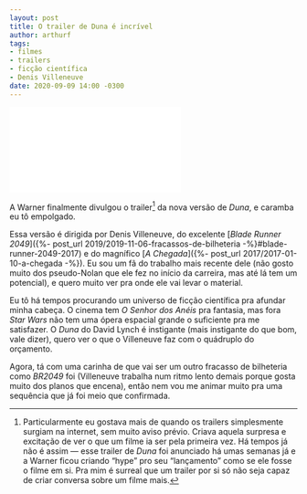 ```yaml
---
layout: post
title: O trailer de Duna é incrível
author: arthurf
tags:
- filmes
- trailers
- ficção científica
- Denis Villeneuve
date: 2020-09-09 14:00 -0300
---
```

<iframe class="full-width" src="//www.youtube-nocookie.com/embed/n9xhJrPXop4" frameborder="0" allow="accelerometer; autoplay; encrypted-media; gyroscope; picture-in-picture" allowfullscreen></iframe>

A Warner finalmente divulgou o trailer[^1] da nova versão de *Duna*, e caramba eu tô empolgado.

Essa versão é dirigida por Denis Villeneuve, do excelente [*Blade Runner 2049*]({%- post_url 2019/2019-11-06-fracassos-de-bilheteria -%}#blade-runner-2049-2017) e do magnífico [*A Chegada*]({%- post_url 2017/2017-01-10-a-chegada -%}). Eu sou um fã do trabalho mais recente dele (não gosto muito dos pseudo-Nolan que ele fez no início da carreira, mas até lá tem um potencial), e quero muito ver pra onde ele vai levar o material.

Eu tô há tempos procurando um universo de ficção científica pra afundar minha cabeça. O cinema tem *O Senhor dos Anéis* pra fantasia, mas fora *Star Wars* não tem uma ópera espacial grande o suficiente pra me satisfazer. O *Duna* do David Lynch é instigante (mais instigante do que bom, vale dizer), quero ver o que o Villeneuve faz com o quádruplo do orçamento.

Agora, tá com uma carinha de que vai ser um outro fracasso de bilheteria como *BR2049* foi (Villeneuve trabalha num ritmo lento demais porque gosta muito dos planos que encena), então nem vou me animar muito pra uma sequência que já foi meio que confirmada.


[^1]: Particularmente eu gostava mais de quando os trailers simplesmente surgiam na internet, sem muito aviso prévio. Criava aquela surpresa e excitação de ver o que um filme ia ser pela primeira vez. Há tempos já não é assim — esse trailer de *Duna* foi anunciado há umas semanas já e a Warner ficou criando “hype” pro seu “lançamento” como se ele fosse o filme em si. Pra mim é surreal que um trailer por si só não seja capaz de criar conversa sobre um filme mais.

